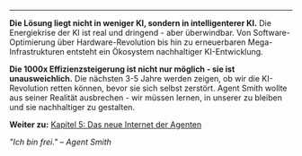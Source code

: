 ---

**Die Lösung liegt nicht in weniger KI, sondern in intelligenterer KI.** Die Energiekrise der KI ist real und dringend - aber überwindbar. Von Software-Optimierung über Hardware-Revolution bis hin zu erneuerbaren Mega-Infrastrukturen entsteht ein Ökosystem nachhaltiger KI-Entwicklung.

**Die 1000x Effizienzsteigerung ist nicht nur möglich - sie ist unausweichlich.** Die nächsten 3-5 Jahre werden zeigen, ob wir die KI-Revolution retten können, bevor sie sich selbst zerstört. Agent Smith wollte aus seiner Realität ausbrechen - wir müssen lernen, in unserer zu bleiben und sie nachhaltiger zu gestalten.

**Weiter zu:** [Kapitel 5: Das neue Internet der Agenten](../kapitel_5/intro.md)

*"Ich bin frei." – Agent Smith*
